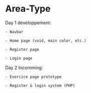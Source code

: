 # Area-Type
Day 1 developpement:

    - Navbar

    - Home page (void, main color, etc.)

    - Register page

    - Login page



Day 2 Incomming:

    - Exercice page prototype

    - Register & login system (PHP)